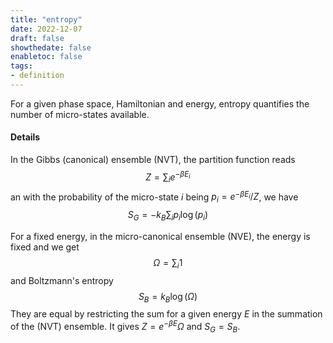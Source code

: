 ```yaml
---
title: "entropy"
date: 2022-12-07
draft: false
showthedate: false
enabletoc: false
tags:
- definition
---
```


For a given phase space, Hamiltonian and energy, entropy quantifies the number of micro-states available.

#### Details 

In the Gibbs (canonical) ensemble (NVT), the partition function reads $$ Z = \sum_i e^{-\beta E_i} $$an with the probability of the micro-state $i$  being  $p_i=e^{-\beta E_i} / Z$, we have 
$$ S_G=-k_B \sum_i p_i \log(p_i) $$

For a fixed energy, in the micro-canonical ensemble (NVE), the energy is fixed and we get $$ \Omega = \sum_i 1 $$ and Boltzmann's entropy  $$ S_B = k_B \log(\Omega )$$They are equal by restricting the sum for a given energy $E$ in the summation of the (NVT) ensemble. It gives $Z=e^{-\beta E}\Omega$ and $S_G = S_B$.
